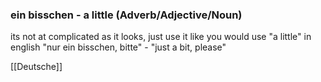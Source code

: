 ### ein bisschen - a little   (Adverb/Adjective/Noun)

its not at complicated as it looks, just use it like you would use "a little" in english
"nur ein bisschen, bitte" - "just a bit, please"



[[Deutsche]]